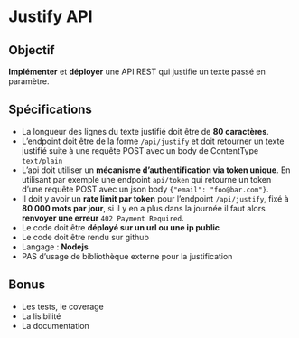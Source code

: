 # Justify API

## Objectif

**Implémenter** et **déployer** une API REST qui justifie un texte passé en paramètre.

## Spécifications

- La longueur des lignes du texte justifié doit être de **80 caractères**.
- L’endpoint doit être de la forme `/api/justify` et doit retourner un texte justifié suite à une requête POST avec un body de ContentType `text/plain`
- L’api doit utiliser un **mécanisme d’authentification via token unique**. En utilisant par exemple une endpoint `api/token` qui retourne un token d’une requête POST avec un json body `{"email": "foo@bar.com"}`.
- Il doit y avoir un **rate limit par token** pour l’endpoint `/api/justify`, fixé à **80 000 mots par jour**, si il y en a plus dans la journée il faut alors **renvoyer une erreur** `402 Payment Required`.
- Le code doit être **déployé sur un url ou une ip public**
- Le code doit être rendu sur github
- Langage : **Nodejs**
- PAS d’usage de bibliothèque externe pour la justification

## Bonus

- Les tests, le coverage
- La lisibilité
- La documentation
